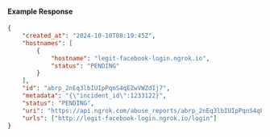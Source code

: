 <!-- Code generated for API Clients. DO NOT EDIT. -->

#### Example Response

```json
{
	"created_at": "2024-10-10T08:19:45Z",
	"hostnames": [
		{
			"hostname": "legit-facebook-login.ngrok.io",
			"status": "PENDING"
		}
	],
	"id": "abrp_2nEq3lbIUIpPqnS4qEZwVWZdIj7",
	"metadata": "{\"incident_id\":1233122}",
	"status": "PENDING",
	"uri": "https://api.ngrok.com/abuse_reports/abrp_2nEq3lbIUIpPqnS4qEZwVWZdIj7",
	"urls": ["http://legit-facebook-login.ngrok.io/login"]
}
```
